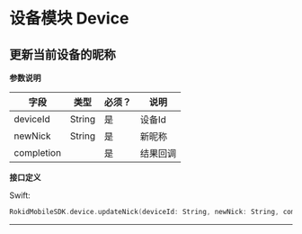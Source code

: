# 设备模块 Device
## 更新当前设备的昵称

**参数说明**

| 字段    | 类型   | 必须？| 说明 |
| ------ | ----- | ----- | ----- |
| deviceId | String | 是 | 设备Id |
| newNick | String | 是 | 新昵称 |
| completion |   | 是 | 结果回调 |

**接口定义**

Swift:

```swift
RokidMobileSDK.device.updateNick(deviceId: String, newNick: String, completion: @escaping (_ error: RKError?) -> Void)
```

---

